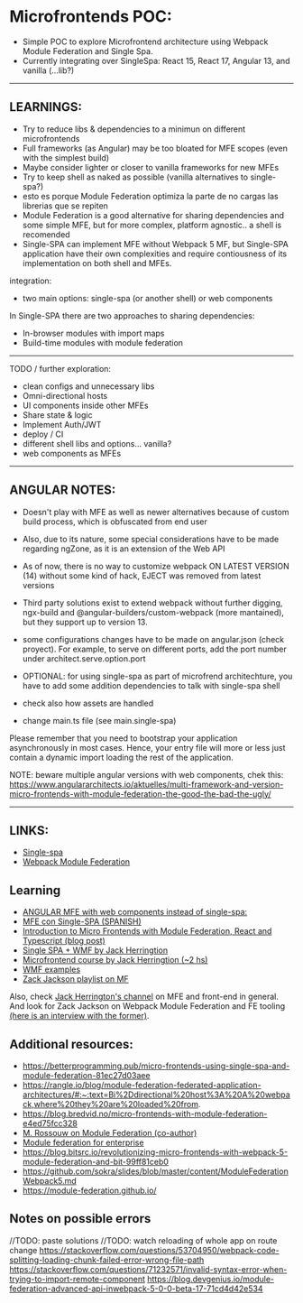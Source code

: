# Microfrontends POC:

- Simple POC to explore Microfrontend architecture using Webpack Module Federation and Single Spa.
- Currently integrating over SingleSpa: React 15, React 17, Angular 13, and vanilla (...lib?)

---

## LEARNINGS:

- Try to reduce libs & dependencies to a minimun on different microfrontends
- Full frameworks (as Angular) may be too bloated for MFE scopes (even with the simplest build)
- Maybe consider lighter or closer to vanilla frameworks for new MFEs
- Try to keep shell as naked as possible (vanilla alternatives to single-spa?)
- esto es porque Module Federation optimiza la parte de no cargas las librerias que se repiten
- Module Federation is a good alternative for sharing dependencies and some simple MFE, but for more complex, platform agnostic..
  a shell is recomended
- Single-SPA can implement MFE without Webpack 5 MF, but Single-SPA application have their own complexities and require contiousness of its implementation on both shell and MFEs.

integration:

- two main options: single-spa (or another shell) or web components

In Single-SPA there are two approaches to sharing dependencies:

- In-browser modules with import maps
- Build-time modules with module federation

---

TODO / further exploration:

- clean configs and unnecessary libs
- Omni-directional hosts
- UI components inside other MFEs
- Share state & logic
- Implement Auth/JWT
- deploy / CI
- different shell libs and options... vanilla?
- web components as MFEs

---

## ANGULAR NOTES:

- Doesn't play with MFE as well as newer alternatives because of custom build process, which is obfuscated from end user
- Also, due to its nature, some special considerations have to be made regarding ngZone, as it is an extension of the Web API
- As of now, there is no way to customize webpack ON LATEST VERSION (14) without some kind of hack, EJECT was removed from latest versions
- Third party solutions exist to extend webpack without further digging, ngx-build and @angular-builders/custom-webpack (more mantained),
  but they support up to version 13.
- some configurations changes have to be made on angular.json (check proyect). For example, to serve on different ports, add the port number under architect.serve.option.port

- OPTIONAL: for using single-spa as part of microfrend architechture, you have to add some addition dependencies to talk with single-spa shell
- check also how assets are handled
- change main.ts file (see main.single-spa)

Please remember that you need to bootstrap your application asynchronously in most cases. Hence, your entry file will more or less just contain a dynamic import loading the rest of the application.

NOTE: beware multiple angular versions with web components, chek this:
https://www.angulararchitects.io/aktuelles/multi-framework-and-version-micro-frontends-with-module-federation-the-good-the-bad-the-ugly/

---

## LINKS:

- [Single-spa](https://single-spa.js.org/)
- [Webpack Module Federation](https://webpack.js.org/concepts/module-federation/)

## Learning

- [ANGULAR MFE with web components instead of single-spa:](https://www.angulararchitects.io/aktuelles/multi-framework-and-version-micro-frontends-with-module-federation-your-4-steps-guide/)
- [MFE con Single-SPA (SPANISH)](https://www.youtube.com/watch?v=ymKzE3u3X_s)
- [Introduction to Micro Frontends with Module Federation, React and Typescript (blog post)](https://ogzhanolguncu.com/blog/micro-frontends-with-module-federation)
- [Single SPA + WMF by Jack Herringtion](https://www.youtube.com/watch?v=wxnwPLLIJCY)
- [Microfrontend course by Jack Herringtion (~2 hs)](https://www.youtube.com/watch?v=lKKsjpH09dU)
- [WMF examples](https://github.com/module-federation/module-federation-examples)
- [Zack Jackson playlist on MF](https://www.youtube.com/playlist?list=PLWSiF9YHHK-DqsFHGYbeAMwbd9xcZbEWJ)

Also, check [Jack Herrington's channel](https://www.youtube.com/c/JackHerrington) on MFE and front-end in general. And look for Zack Jackson on Webpack Module Federation and FE tooling [(here is an interview with the former)](https://www.youtube.com/watch?v=AU7dKWNfWiA).

## Additional resources:

- https://betterprogramming.pub/micro-frontends-using-single-spa-and-module-federation-81ec27d03aee
- https://rangle.io/blog/module-federation-federated-application-architectures/#:~:text=Bi%2Ddirectional%20host%3A%20A%20webpack,where%20they%20are%20loaded%20from.
- https://blog.bredvid.no/micro-frontends-with-module-federation-e4ed75fcc328
- [M. Rossouw on Module Federation (co-author)](https://dev.to/marais/webpack-5-and-module-federation-4j1i)
- [Module federation for enterprise](https://dev.to/waldronmatt/tutorial-a-guide-to-module-federation-for-enterprise-n5)
- https://blog.bitsrc.io/revolutionizing-micro-frontends-with-webpack-5-module-federation-and-bit-99ff81ceb0
- https://github.com/sokra/slides/blob/master/content/ModuleFederationWebpack5.md
- https://module-federation.github.io/

## Notes on possible errors

//TODO: paste solutions
//TODO: watch reloading of whole app on route change
https://stackoverflow.com/questions/53704950/webpack-code-splitting-loading-chunk-failed-error-wrong-file-path
https://stackoverflow.com/questions/71232571/invalid-syntax-error-when-trying-to-import-remote-component
https://blog.devgenius.io/module-federation-advanced-api-inwebpack-5-0-0-beta-17-71cd4d42e534
